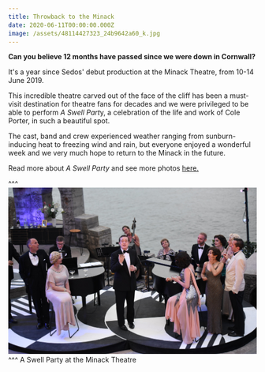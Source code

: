 ```yaml
---
title: Throwback to the Minack
date: 2020-06-11T00:00:00.000Z
image: /assets/48114427323_24b9642a60_k.jpg
---
```

**Can you believe 12 months have passed since we were down in Cornwall?**

It's a year since Sedos' debut production at the Minack Theatre, from 10-14 June 2019.

This incredible theatre carved out of the face of the cliff has been a must-visit destination for theatre fans for decades and we were privileged to be able to perform *A Swell Part*y, a celebration of the life and work of Cole Porter, in such a beautiful spot. 

The cast, band and crew experienced weather ranging from sunburn-inducing heat to freezing wind and rain, but everyone enjoyed a wonderful week and we very much hope to return to the Minack in the future.

Read more about *A Swell Party* and see more photos [here.](https://sedos.co.uk/shows/2019-a-swell-party)

^^^ ![](/assets/48114427323_24b9642a60_k.jpg)
^^^ A Swell Party at the Minack Theatre
